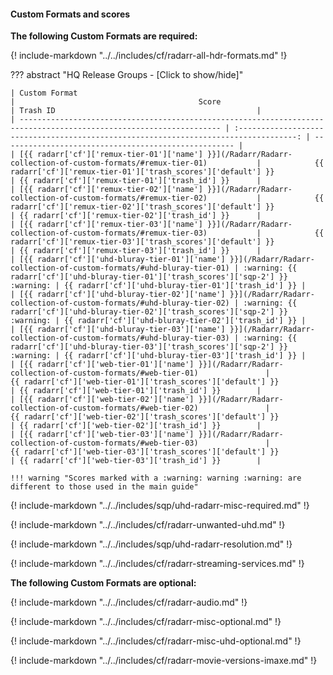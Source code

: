 #### Custom Formats and scores

**The following Custom Formats are required:**

{! include-markdown "../../includes/cf/radarr-all-hdr-formats.md" !}

??? abstract "HQ Release Groups - [Click to show/hide]"

    | Custom Format                                                                                                       |                                         Score                                         | Trash ID                                             |
    | ------------------------------------------------------------------------------------------------------------------- | :-----------------------------------------------------------------------------------: | ---------------------------------------------------- |
    | [{{ radarr['cf']['remux-tier-01']['name'] }}](/Radarr/Radarr-collection-of-custom-formats/#remux-tier-01)           |            {{ radarr['cf']['remux-tier-01']['trash_scores']['default'] }}             | {{ radarr['cf']['remux-tier-01']['trash_id'] }}      |
    | [{{ radarr['cf']['remux-tier-02']['name'] }}](/Radarr/Radarr-collection-of-custom-formats/#remux-tier-02)           |            {{ radarr['cf']['remux-tier-02']['trash_scores']['default'] }}             | {{ radarr['cf']['remux-tier-02']['trash_id'] }}      |
    | [{{ radarr['cf']['remux-tier-03']['name'] }}](/Radarr/Radarr-collection-of-custom-formats/#remux-tier-03)           |            {{ radarr['cf']['remux-tier-03']['trash_scores']['default'] }}             | {{ radarr['cf']['remux-tier-03']['trash_id'] }}      |
    | [{{ radarr['cf']['uhd-bluray-tier-01']['name'] }}](/Radarr/Radarr-collection-of-custom-formats/#uhd-bluray-tier-01) | :warning: {{ radarr['cf']['uhd-bluray-tier-01']['trash_scores']['sqp-2'] }} :warning: | {{ radarr['cf']['uhd-bluray-tier-01']['trash_id'] }} |
    | [{{ radarr['cf']['uhd-bluray-tier-02']['name'] }}](/Radarr/Radarr-collection-of-custom-formats/#uhd-bluray-tier-02) | :warning: {{ radarr['cf']['uhd-bluray-tier-02']['trash_scores']['sqp-2'] }} :warning: | {{ radarr['cf']['uhd-bluray-tier-02']['trash_id'] }} |
    | [{{ radarr['cf']['uhd-bluray-tier-03']['name'] }}](/Radarr/Radarr-collection-of-custom-formats/#uhd-bluray-tier-03) | :warning: {{ radarr['cf']['uhd-bluray-tier-03']['trash_scores']['sqp-2'] }} :warning: | {{ radarr['cf']['uhd-bluray-tier-03']['trash_id'] }} |
    | [{{ radarr['cf']['web-tier-01']['name'] }}](/Radarr/Radarr-collection-of-custom-formats/#web-tier-01)               |             {{ radarr['cf']['web-tier-01']['trash_scores']['default'] }}              | {{ radarr['cf']['web-tier-01']['trash_id'] }}        |
    | [{{ radarr['cf']['web-tier-02']['name'] }}](/Radarr/Radarr-collection-of-custom-formats/#web-tier-02)               |             {{ radarr['cf']['web-tier-02']['trash_scores']['default'] }}              | {{ radarr['cf']['web-tier-02']['trash_id'] }}        |
    | [{{ radarr['cf']['web-tier-03']['name'] }}](/Radarr/Radarr-collection-of-custom-formats/#web-tier-03)               |             {{ radarr['cf']['web-tier-03']['trash_scores']['default'] }}              | {{ radarr['cf']['web-tier-03']['trash_id'] }}        |

    !!! warning "Scores marked with a :warning: warning :warning: are different to those used in the main guide"

{! include-markdown "../../includes/sqp/uhd-radarr-misc-required.md" !}

{! include-markdown "../../includes/cf/radarr-unwanted-uhd.md" !}

{! include-markdown "../../includes/sqp/uhd-radarr-resolution.md" !}

{! include-markdown "../../includes/cf/radarr-streaming-services.md" !}

**The following Custom Formats are optional:**

{! include-markdown "../../includes/cf/radarr-audio.md" !}

{! include-markdown "../../includes/cf/radarr-misc-optional.md" !}

{! include-markdown "../../includes/cf/radarr-misc-uhd-optional.md" !}

{! include-markdown "../../includes/cf/radarr-movie-versions-imaxe.md" !}
